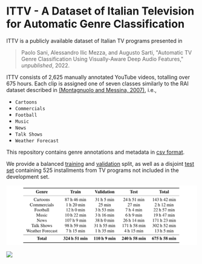 # ITTV - A Dataset of Italian Television for Automatic Genre Classification

ITTV is a publicly available dataset of Italian TV programs presented in

> Paolo Sani, Alessandro Ilic Mezza, and Augusto Sarti, "Automatic TV Genre Classification Using Visually-Aware Deep Audio Features," _unpublished_, 2022.

ITTV consists of 2,625 manually annotated YouTube videos, totalling over 675 hours. Each clip is assigned one of seven classes similarly to the 
RAI dataset described in [(Montagnuolo and Messina, 2007)](https://ieeexplore.ieee.org/document/4312865), i.e.,
* `Cartoons`
* `Commercials`
* `Football`
* `Music`
* `News`
* `Talk Shows`
* `Weather Forecast`

This repository contains genre annotations and metadata in [csv format](https://github.com/polimi-ispl/ITTV/meta.csv). 

We provide a balanced [training](https://github.com/polimi-ispl/ITTV/train_fold.csv) and
[validation](https://github.com/polimi-ispl/ITTV/val_fold.csv) split, 
as well as a disjoint [test set](https://github.com/polimi-ispl/ITTV/test_fold.csv) containing 525 installments from 
TV programs not included in the development set.

![](https://github.com/polimi-ispl/ITTV/blob/main/images/duration_table.png)

![](https://github.com/polimi-ispl/ITTV/blob/main/images/duration_boxplot.png)
